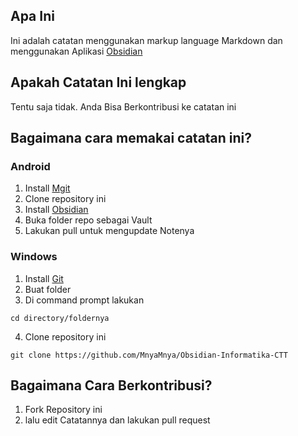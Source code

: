 
## Apa Ini

Ini adalah catatan menggunakan markup language Markdown dan menggunakan Aplikasi [Obsidian](https://obsidian.md/)

## Apakah Catatan Ini lengkap

Tentu saja tidak. Anda Bisa Berkontribusi ke catatan ini

## Bagaimana cara memakai catatan ini?

### Android

1. Install [Mgit](https://f-droid.org/id/packages/com.manichord.mgit/)
2. Clone repository ini
3. Install [Obsidian](https://obsidian.md/)
4. Buka folder repo sebagai Vault
5. Lakukan pull untuk mengupdate Notenya

### Windows

1. Install [Git](https://git-scm.com/downloads)
2. Buat folder
3. Di command prompt lakukan
```
cd directory/foldernya
```
4. Clone repository ini
```
git clone https://github.com/MnyaMnya/Obsidian-Informatika-CTT
```


## Bagaimana Cara Berkontribusi?

1. Fork Repository ini
2. lalu edit Catatannya dan lakukan pull request